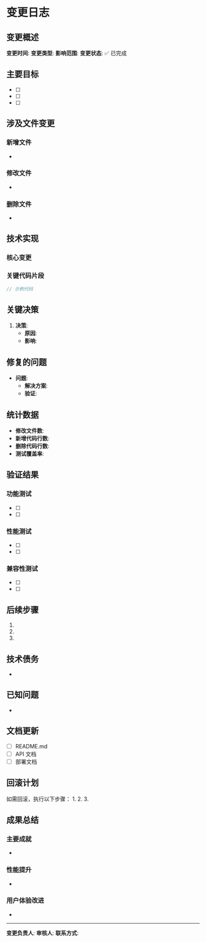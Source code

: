 # 变更日志

## 变更概述
**变更时间**:
**变更类型**:
**影响范围**:
**变更状态**: ✅ 已完成

## 主要目标
- [ ]
- [ ]
- [ ]

## 涉及文件变更
### 新增文件
-

### 修改文件
-

### 删除文件
-

## 技术实现
### 核心变更

### 关键代码片段
```typescript
// 示例代码
```

## 关键决策
1. **决策**:
   - **原因**:
   - **影响**:

## 修复的问题
- **问题**:
  - **解决方案**:
  - **验证**:

## 统计数据
- **修改文件数**:
- **新增代码行数**:
- **删除代码行数**:
- **测试覆盖率**:

## 验证结果
### 功能测试
- [ ]
- [ ]

### 性能测试
- [ ]
- [ ]

### 兼容性测试
- [ ]
- [ ]

## 后续步骤
1.
2.
3.

## 技术债务
-

## 已知问题
-

## 文档更新
- [ ] README.md
- [ ] API 文档
- [ ] 部署文档

## 回滚计划
如需回滚，执行以下步骤：
1.
2.
3.

## 成果总结
### 主要成就
-

### 性能提升
-

### 用户体验改进
-

---
**变更负责人**:
**审核人**:
**联系方式**:
